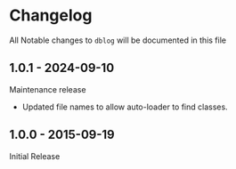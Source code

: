 # Changelog

All Notable changes to `dblog` will be documented in this file

## 1.0.1 - 2024-09-10

Maintenance release
- Updated file names to allow auto-loader to find classes. 

## 1.0.0 - 2015-09-19

Initial Release

